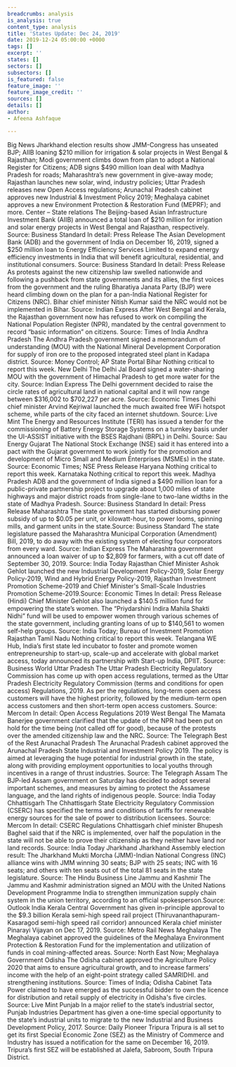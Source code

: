 ```yaml
---
breadcrumbs: analysis
is_analysis: true
content_type: analysis
title: 'States Update: Dec 24, 2019'
date: 2019-12-24 05:00:00 +0000
tags: []
excerpt: ''
states: []
sectors: []
subsectors: []
is_featured: false
feature_image: ''
feature_image_credit: ''
sources: []
details: []
author:
- Afeena Ashfaque

---
```

Big News
Jharkhand election results show JMM-Congress has unseated BJP; AIIB loaning $210 million for irrigation & solar projects in West Bengal & Rajasthan; Modi government climbs down from plan to adopt a National Register for Citizens; ADB signs $490 million loan deal with Madhya Pradesh for roads; Maharashtra’s new government in give-away mode; Rajasthan launches new solar, wind, industry policies; Uttar Pradesh releases new Open Access regulations; Arunachal Pradesh cabinet approves new Industrial & Investment Policy 2019; Meghalaya cabinet approves a new Environment Protection & Restoration Fund (MEPRF); and more.
Center – State relations
The Beijing-based Asian Infrastructure Investment Bank (AIIB) announced a total loan of $210 million for irrigation and solar energy projects in West Bengal and Rajasthan, respectively.
Source: Business Standard In detail: Press Release
The Asian Development Bank (ADB) and the government of India on December 16, 2019, signed a $250 million loan to Energy Efficiency Services Limited to expand energy efficiency investments in India that will benefit agricultural, residential, and institutional consumers.
Source: Business Standard In detail: Press Release
As protests against the new citizenship law swelled nationwide and following a pushback from state governments and its allies, the first voices from the government and the ruling Bharatiya Janata Party (BJP) were heard climbing down on the plan for a pan-India National Register for Citizens (NRC). Bihar chief minister Nitish Kumar said the NRC would not be implemented in Bihar. Source: Indian Express
After West Bengal and Kerala, the Rajasthan government now has refused to work on compiling the National Population Register (NPR), mandated by the central government to record “basic information” on citizens. Source: Times of India
Andhra Pradesh
The Andhra Pradesh government signed a memorandum of understanding (MOU) with the National Mineral Development Corporation for supply of iron ore to the proposed integrated steel plant in Kadapa district. Source: Money Control; AP State Portal
Bihar
Nothing critical to report this week.
New Delhi
The Delhi Jal Board signed a water-sharing MOU with the government of Himachal Pradesh to get more water for the city. Source: Indian Express
The Delhi government decided to raise the circle rates of agricultural land in national capital and it will now range between $316,002 to $702,227 per acre. Source: Economic Times
Delhi chief minister Arvind Kejriwal launched the much awaited free WiFi hotspot scheme, while parts of the city faced an internet shutdown. Source: Live Mint
The Energy and Resources Institute (TERI) has issued a tender for the commissioning of Battery Energy Storage Systems on a turnkey basis under the UI-ASSIST initiative with the BSES Rajdhani (BRPL) in Delhi. Source: Sau Energy
Gujarat
The National Stock Exchange (NSE) said it has entered into a pact with the Gujarat government to work jointly for the promotion and development of Micro Small and Medium Enterprises (MSMEs) in the state. Source: Economic Times; NSE Press Release
Haryana
Nothing critical to report this week.
Karnataka
Nothing critical to report this week.
Madhya Pradesh
ADB and the government of India signed a $490 million loan for a public-private partnership project to upgrade about 1,000 miles of state highways and major district roads from single-lane to two-lane widths in the state of Madhya Pradesh. Source: Business Standard In detail: Press Release
Maharashtra
The state government has started disbursing power subsidy of up to $0.05 per unit, or kilowatt-hour, to power looms, spinning mills, and garment units in the state.Source: Business Standard
The state legislature passed the Maharashtra Municipal Corporation (Amendment) Bill, 2019, to do away with the existing system of electing four corporators from every ward. Source: Indian Express
The Maharashtra government announced a loan waiver of up to $2,809 for farmers, with a cut off date of September 30, 2019. Source: India Today
Rajasthan
Chief Minister Ashok Gehlot launched the new Industrial Development Policy-2019, Solar Energy Policy-2019, Wind and Hybrid Energy Policy-2019, Rajasthan Investment Promotion Scheme-2019 and Chief Minister's Small-Scale Industries Promotion Scheme-2019.Source: Economic Times In detail: Press Release (Hindi)
Chief Minister Gehlot also launched a $140.5 million fund for empowering the state’s women. The “Priydarshini Indira Mahila Shakti Nidhi” fund will be used to empower women through various schemes of the state government, including granting loans of up to $140,561 to women self-help groups. Source: India Today; Bureau of Investment Promotion Rajasthan
Tamil Nadu
Nothing critical to report this week.
Telangana
WE Hub, India’s first state led incubator to foster and promote women entrepreneurship to start-up, scale-up and accelerate with global market access, today announced its partnership with Start-up India, DPIIT. Source: Business World
Uttar Pradesh
The Uttar Pradesh Electricity Regulatory Commission has come up with open access regulations, termed as the Uttar Pradesh Electricity Regulatory Commission (terms and conditions for open access) Regulations, 2019. As per the regulations, long-term open access customers will have the highest priority, followed by the medium-term open access customers and then short-term open access customers. Source: Mercom In detail: Open Access Regulations 2019
West Bengal
The Mamata Banerjee government clarified that the update of the NPR had been put on hold for the time being (not called off for good), because of the protests over the amended citizenship law and the NRC. Source: The Telegraph
Best of the Rest
Arunachal Pradesh
The Arunachal Pradesh cabinet approved the Arunachal Pradesh State Industrial and Investment Policy 2019. The policy is aimed at leveraging the huge potential for industrial growth in the state, along with providing employment opportunities to local youths through incentives in a range of thrust industries. Source: The Telegraph
Assam
The BJP-led Assam government on Saturday has decided to adopt several important schemes, and measures by aiming to protect the Assamese language, and the land rights of indigenous people. Source: India Today
Chhattisgarh
The Chhattisgarh State Electricity Regulatory Commission (CSERC) has specified the terms and conditions of tariffs for renewable energy sources for the sale of power to distribution licensees. Source: Mercom In detail: CSERC Regulations
Chhattisgarh chief minister Bhupesh Baghel said that if the NRC is implemented, over half the population in the state will not be able to prove their citizenship as they neither have land nor land records. Source: India Today
Jharkhand
Jharkhand Assembly election result: The Jharkhand Mukti Morcha (JMM)-Indian National Congress (INC) alliance wins with JMM winning 30 seats; BJP with 25 seats; INC with 16 seats; and others with ten seats out of the total 81 seats in the state legislature. Source: The Hindu Business Line
Jammu and Kashmir
The Jammu and Kashmir administration signed an MOU with the United Nations Development Programme India to strengthen immunization supply chain system in the union territory, according to an official spokesperson.Source: Outlook India
Kerala
Central Government has given in-principle approval to the $9.3 billion Kerala semi-high speed rail project (Thiruvananthapuram-Kasaragod semi-high speed rail corridor) announced Kerala chief minister Pinarayi Vijayan on Dec 17, 2019. Source: Metro Rail News
Meghalaya
The Meghalaya cabinet approved the guidelines of the Meghalaya Environment Protection & Restoration Fund for the implementation and utilization of funds in coal mining-affected areas. Source: North East Now; Meghalaya Government
Odisha
The Odisha cabinet approved the Agriculture Policy 2020 that aims to ensure agricultural growth, and to increase farmers’ income with the help of an eight-point strategy called SAMRIDHI. and strengthening institutions. Source: Times of India; Odisha Cabinet
Tata Power claimed to have emerged as the successful bidder to own the licence for distribution and retail supply of electricity in Odisha's five circles. Source: Live Mint
Punjab
In a major relief to the state’s industrial sector, Punjab Industries Department has given a one-time special opportunity to the state’s industrial units to migrate to the new Industrial and Business Development Policy, 2017. Source: Daily Pioneer
Tripura
Tripura is all set to get its first Special Economic Zone (SEZ) as the Ministry of Commerce and Industry has issued a notification for the same on December 16, 2019. Tripura’s first SEZ will be established at Jalefa, Sabroom, South Tripura District. 